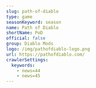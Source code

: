 ```yaml
---
slug: path-of-diablo
type: game
seasonKeyword: season
name: Path of Diablo
shortName: PoD
official: false
group: Diablo Mods
logo: /img/pathofdiablo-logo.png
url: https://pathofdiablo.com/
crawlerSettings:
  keywords:
    - news=44
    - news=45
---
```

